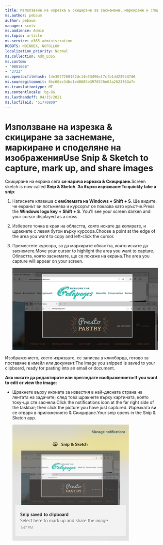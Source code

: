 ```yaml
---
title: Използване на изрезка & скициране за заснемане, маркиране и споделяне на изображения
ms.author: pebaum
author: pebaum
manager: scotv
ms.audience: Admin
ms.topic: article
ms.service: o365-administration
ROBOTS: NOINDEX, NOFOLLOW
localization_priority: Normal
ms.collection: Adm_O365
ms.custom:
- "9001666"
- "3733"
ms.openlocfilehash: 1de3027260152dc14e33496af7cfb1dd239447d6
ms.sourcegitcommit: 8bc60ec34bc1e40685e3976576e04a2623f63a7c
ms.translationtype: MT
ms.contentlocale: bg-BG
ms.lasthandoff: 04/15/2021
ms.locfileid: "51770800"
---
```

# <a name="use-snip--sketch-to-capture-mark-up-and-share-images"></a><span data-ttu-id="ed344-102">Използване на изрезка & скициране за заснемане, маркиране и споделяне на изображения</span><span class="sxs-lookup"><span data-stu-id="ed344-102">Use Snip & Sketch to capture, mark up, and share images</span></span>

<span data-ttu-id="ed344-103">Скициране на екрана сега **се нарича изрезка & Скициране.**</span><span class="sxs-lookup"><span data-stu-id="ed344-103">Screen sketch is now called **Snip & Sketch**.</span></span> <span data-ttu-id="ed344-104">**За бързо изрязване:**</span><span class="sxs-lookup"><span data-stu-id="ed344-104">**To quickly take a snip**:</span></span>

1. <span data-ttu-id="ed344-105">Натиснете клавиша **с емблемата на Windows + Shift + S**. Ще видите, че екранът ви потъмнява и курсорът се показва като кръстче.</span><span class="sxs-lookup"><span data-stu-id="ed344-105">Press the **Windows logo key + Shift + S**. You'll see your screen darken and your cursor displayed as a cross.</span></span> 

2. <span data-ttu-id="ed344-106">Изберете точка в края на областта, която искате да копирате, и щракнете с левия бутон върху курсора.</span><span class="sxs-lookup"><span data-stu-id="ed344-106">Choose a point at the edge of the area you want to copy and left-click the cursor.</span></span> 

3. <span data-ttu-id="ed344-107">Преместете курсора, за да маркирате областта, която искате да заснемете.</span><span class="sxs-lookup"><span data-stu-id="ed344-107">Move your cursor to highlight the area you want to capture.</span></span> <span data-ttu-id="ed344-108">Областта, която заснемате, ще се покаже на екрана.</span><span class="sxs-lookup"><span data-stu-id="ed344-108">The area you capture will appear on your screen.</span></span>

   ![изображение на осветена селекция](media/snipone.png)

<span data-ttu-id="ed344-110">Изображението, което изрязвате, се записва в клипборда, готово за поставяне в имейл или документ.</span><span class="sxs-lookup"><span data-stu-id="ed344-110">The image you snipped is saved to your clipboard, ready for pasting into an email or document.</span></span> 

<span data-ttu-id="ed344-111">**Ако искате да редактирате или прегледате изображението:**</span><span class="sxs-lookup"><span data-stu-id="ed344-111">**If you want to edit or view the image**:</span></span> 

- <span data-ttu-id="ed344-112">Щракнете върху иконата за известия в най-дясната страна на лентата на задачите; след това щракнете върху картината, която току-що сте заснели.</span><span class="sxs-lookup"><span data-stu-id="ed344-112">Click the notifications icon at the far right side of the taskbar; then click the picture you have just captured.</span></span> <span data-ttu-id="ed344-113">Изрезката ви се отваря в приложението & Скициране.</span><span class="sxs-lookup"><span data-stu-id="ed344-113">Your snip opens in the Snip & Sketch app.</span></span>

   ![изображение на картина, показвана в изрязващо приложение](media/sniptwo.png)
